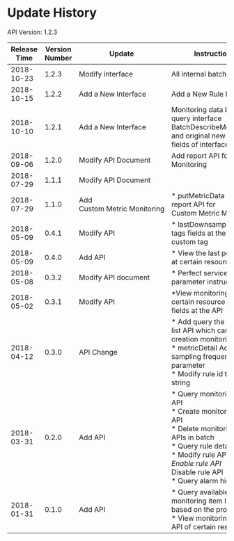 # Update History #
API Version: 1.2.3

|Release Time|Version Number| Update |Instructions|
|---|---|---|---|
|2018-10-23|1.2.3 |Modify interface | All internal batch rules| 
|2018-10-15|1.2.2 |Add a New Interface|Add a New Rule Interface| 
|2018-10-10|1.2.1 |Add a New Interface|Monitoring data batch query interface BatchDescribeMetricData, and original new query fields of interface| 
|2018-09-06|1.2.0 |Modify API Document|Add report API for Monitoring| 
|2018-07-29|1.1.1 |Modify API Document|| 
|2018-07-29|1.1.0|Add Custom Metric Monitoring|* putMetricData Add report API for Custom Metric Monitoring|
|2018-05-09|0.4.1|Modify API|* lastDownsample adds tags fields at the API, custom tag|
|2018-05-09|0.4.0|Add API|* View the last point API at certain resource|
|2018-05-08|0.3.2|Modify API document|* Perfect serviceCode parameter instructions|
|2018-05-02|0.3.1|Modify API|*View monitoring data of certain resource Add tags fields at the API|
|2018-04-12|0.3.0|API Change|* Add query the metric list API which can use the creation monitoring rules<br>* metricDetail Add sampling frequency parameter<br>* Modify rule id type to string|
|2018-03-31| 0.2.0|Add API|* Query monitoring rule API<br>* Create monitoring rule API<br>* Delete monitoring rule APIs in batch<br>* Query rule details API<br>* Modify rule API<br>*Enable rule API<br>* Disable rule API<br>* Query alarm history API|
|2018-01-31|0.1.0|Add API|    * Query available monitoring item list API based on the product line<br>* View monitoring data API of certain resource|